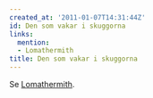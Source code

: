 ```yaml
---
created_at: '2011-01-07T14:31:44Z'
id: Den som vakar i skuggorna
links:
  mention:
  - Lomathermith
title: Den som vakar i skuggorna
---
```


Se [Lomathermith].

  [Lomathermith]: Lomathermith